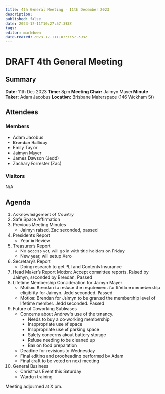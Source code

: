 ```yaml
---
title: 4th General Meeting - 11th December 2023
description: 
published: false
date: 2023-12-11T10:27:57.393Z
tags: 
editor: markdown
dateCreated: 2023-12-11T10:27:57.393Z
---
```


# DRAFT 4th General Meeting

## Summary
**Date:** 11th Dec 2023
**Time:** 8pm
**Meeting Chair:** Jaimyn Mayer
**Minute Taker:** Adam Jacobus
**Location:** Brisbane Makerspace (146 Wickham St)

## Attendees
### Members

- Adam Jacobus
- Brendan Halliday
- Emily Taylor
- Jaimyn Mayer
- James Dawson (Jedd)
- Zachary Forrester (Zac)

### Visitors

N/A

## Agenda

1. Acknowledgement of Country
2. Safe Space Affirmation
3. Previous Meeting Minutes
    - Jaimyn raised, Zac seconded, passed
4. President’s Report
    - Year in Review
5. Treasurer’s Report
    - No access yet, will go in with title holders on Friday
    - New year, will setup Xero
6. Secretary’s Report
    - Doing research to get PLI and Contents Insurance
7. Head Maker’s Report
Motion: Accept committee reports. Raised by Jaimyn, seconded by Brendan, Passed
8. Lifetime Membership Consideration for Jaimyn Mayer
    - Motion: Brendan to reduce the requirement for lifetime memebership eligibility for Jaimyn. Jedd seconded. Passed
    - Motion: Brendan for Jaimyn to be granted the membership level of lifetime member. Jedd seconded. Passed
9. Future of Coworking Subleases
    - Concerns about Andrew's use of the tenancy.
      - Needs to buy a co-working membership
      - Inappropriate use of space
      - Inappropriate use of parking space
      - Safety concerns about battery storage
      - Refuse needing to be cleaned up
      - Ban on food preparation
    - Deadline for revisions to Wednesday
    - Final editing and proofreading performed by Adam
    - Final draft to be voted on next meeting
9. General Business
    - Christmas Event this Saturday
    - Warden training

Meeting adjourned at X pm.